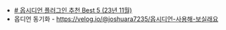 
- [# 옵시디언 플러그인 추천 Best 5 (23년 11월)](https://statisticsplaybook.com/obsidian-beginner-plugins-best5/)
- 옵디언 동기화 - https://velog.io/@joshuara7235/옵시디언-사용해-보실래요